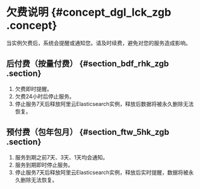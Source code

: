 # 欠费说明 {#concept_dgl_lck_zgb .concept}

当实例欠费后，系统会提醒或通知您。请及时续费，避免对您的服务造成影响。

## 后付费（按量付费） {#section_bdf_rhk_zgb .section}

1.  欠费即时提醒。
2.  欠费24小时后停止服务。
3.  停止服务7天后释放阿里云Elasticsearch实例，释放后数据将被永久删除无法恢复。

## 预付费（包年包月） {#section_ftw_5hk_zgb .section}

1.  服务到期之前7天、3天、1天均会通知。
2.  服务到期即时停止服务。
3.  停止服务7天后释放阿里云Elasticsearch实例，释放后实时提醒，数据将被永久删除无法恢复。

